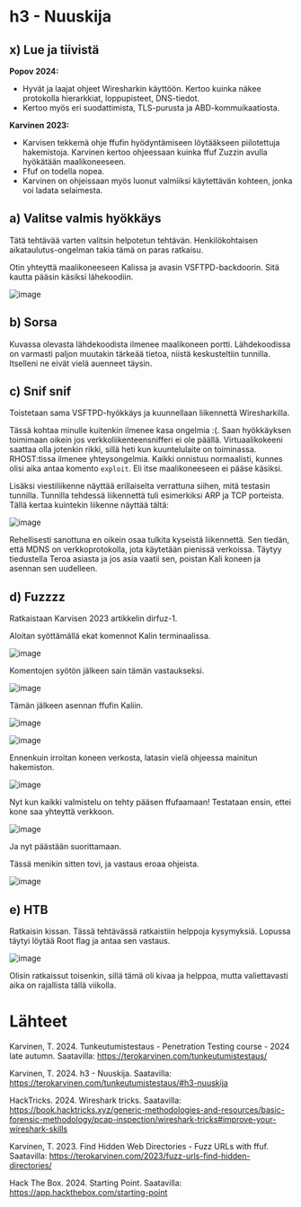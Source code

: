 # h3 - Nuuskija
## x) Lue ja tiivistä
**Popov 2024:**
- Hyvät ja laajat ohjeet Wiresharkin käyttöön. Kertoo kuinka näkee protokolla hierarkkiat, loppupisteet, DNS-tiedot.
- Kertoo myös eri suodattimista, TLS-purusta ja ABD-kommuikaatiosta.

**Karvinen 2023:**
- Karvisen tekkemä ohje ffufin hyödyntämiseen löytääkseen piilotettuja hakemistoja. Karvinen kertoo ohjeessaan kuinka ffuf Zuzzin avulla hyökätään maalikoneeseen.
- Ffuf on todella nopea.
- Karvinen on ohjeissaan myös luonut valmiiksi käytettävän kohteen, jonka voi ladata selaimesta.

## a) Valitse valmis hyökkäys
Tätä tehtävää varten valitsin helpotetun tehtävän. Henkilökohtaisen aikataulutus-ongelman takia tämä on paras ratkaisu. 

Otin yhteyttä maalikoneeseen Kalissa ja avasin VSFTPD-backdoorin. Sitä kautta pääsin käsiksi lähekoodiin. 

![image](https://github.com/user-attachments/assets/b6b5513d-33ec-4245-b712-bb41566a3b97)

## b) Sorsa

Kuvassa olevasta lähdekoodista ilmenee maalikoneen portti. Lähdekoodissa on varmasti paljon muutakin tärkeää tietoa, niistä keskusteltiin tunnilla. Itselleni ne eivät vielä auenneet täysin. 

## c) Snif snif

Toistetaan sama VSFTPD-hyökkäys ja kuunnellaan liikennettä Wiresharkilla.

Tässä kohtaa minulle kuitenkin ilmenee kasa ongelmia :(. Saan hyökkäyksen toimimaan oikein jos verkkoliikenteensnifferi ei ole päällä.
Virtuaalikokeeni saattaa olla jotenkin rikki, sillä heti kun kuuntelulaite on toiminassa. RHOST:tissa ilmenee yhteysongelmia. 
Kaikki onnistuu normaalisti, kunnes olisi aika antaa komento ``exploit``. Eli itse maalikoneeseen ei pääse käsiksi.

Lisäksi viestiliikenne näyttää erillaiselta verrattuna siihen, mitä testasin tunnilla. Tunnilla tehdessä liikennettä tuli esimerkiksi ARP ja TCP porteista. Tällä kertaa kuintekin liikenne näyttää tältä: 

![image](https://github.com/user-attachments/assets/c5cc41d5-eddf-4ab6-92d3-981c3222b150)

Rehellisesti sanottuna en oikein osaa tulkita kyseistä liikennettä. Sen tiedän, että MDNS on verkkoprotokolla, jota käytetään pienissä verkoissa. 
Täytyy tiedustella Teroa asiasta ja jos asia vaatii sen, poistan Kali koneen ja asennan sen uudelleen. 

## d)  Fuzzzz

Ratkaistaan Karvisen 2023 artikkelin dirfuz-1.

Aloitan syöttämällä ekat komennot Kalin terminaalissa.

![image](https://github.com/user-attachments/assets/889c8d2d-0cf5-4d6a-8c2b-27da4adface5)

Komentojen syötön jälkeen sain tämän vastaukseksi.

![image](https://github.com/user-attachments/assets/eaafc4da-e9f9-43fe-9d90-5834de360469)

Tämän jälkeen asennan ffufin Kaliin.

![image](https://github.com/user-attachments/assets/125b35ac-ca10-473a-a04b-b05cf80dd149)

![image](https://github.com/user-attachments/assets/de616167-5e52-404b-9638-aaec767a105c)

Ennenkuin irroitan koneen verkosta, latasin vielä ohjeessa mainitun hakemiston.

![image](https://github.com/user-attachments/assets/9e97d711-ae68-4787-b31e-a305a42ad16d)

Nyt kun kaikki valmistelu on tehty pääsen ffufaamaan! Testataan ensin, ettei kone saa yhteyttä verkkoon.

![image](https://github.com/user-attachments/assets/b3dd01e2-67e1-431d-ac49-105768202872)

Ja nyt päästään suorittamaan.

Tässä menikin sitten tovi, ja vastaus eroaa ohjeista. 

![image](https://github.com/user-attachments/assets/bf3297ae-7702-427d-b08e-90be89915395)

## e) HTB

Ratkaisin kissan. Tässä tehtävässä ratkaistiin helppoja kysymyksiä. Lopussa täytyi löytää Root flag ja antaa sen vastaus. 

![image](https://github.com/user-attachments/assets/a3920927-112d-44a4-a7a2-83a40f68d23f)

Olisin ratkaissut toisenkin, sillä tämä oli kivaa ja helppoa, mutta valiettavasti aika on rajallista tällä viikolla.

# Lähteet
Karvinen, T. 2024. Tunkeutumistestaus - Penetration Testing course - 2024 late autumn. Saatavilla: https://terokarvinen.com/tunkeutumistestaus/

Karvinen, T. 2024. h3 - Nuuskija. Saatavilla: https://terokarvinen.com/tunkeutumistestaus/#h3-nuuskija

HackTricks. 2024. Wireshark tricks. Saatavilla: https://book.hacktricks.xyz/generic-methodologies-and-resources/basic-forensic-methodology/pcap-inspection/wireshark-tricks#improve-your-wireshark-skills

Karvinen, T. 2023. Find Hidden Web Directories - Fuzz URLs with ffuf. Saatavilla: https://terokarvinen.com/2023/fuzz-urls-find-hidden-directories/


Hack The Box. 2024. Starting Point. Saatavilla: https://app.hackthebox.com/starting-point
